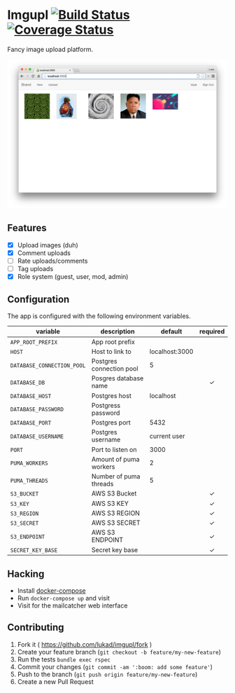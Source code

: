 Imgupl [![Build Status](https://travis-ci.org/lukad/imgupl.svg?branch=develop)](https://travis-ci.org/lukad/imgupl) [![Coverage Status](https://coveralls.io/repos/lukad/imgupl/badge.svg?branch=develop&service=github)](https://coveralls.io/github/lukad/imgupl?branch=develop)
======

Fancy image upload platform.

![](screenshot.png)

## Features

* [x] Upload images (duh)
* [x] Comment uploads
* [ ] Rate uploads/comments
* [ ] Tag uploads
* [x] Role system (guest, user, mod, admin)

## Configuration

The app is configured with the following environment variables.

| variable                   | description              | default        | required |
|----------------------------|--------------------------|----------------|:--------:|
| `APP_ROOT_PREFIX`          | App root prefix          |                |          |
| `HOST`                     | Host to link to          | localhost:3000 |          |
| `DATABASE_CONNECTION_POOL` | Postgres connection pool | 5              |          |
| `DATABASE_DB`              | Posgres database name    |                | ✓        |
| `DATABASE_HOST`            | Postgres host            | localhost      |          |
| `DATABASE_PASSWORD`        | Postgress password       |                |          |
| `DATABASE_PORT`            | Postgres port            | 5432           |          |
| `DATABASE_USERNAME`        | Postgres username        | current user   |          |
| `PORT`                     | Port to listen on        | 3000           |          |
| `PUMA_WORKERS`             | Amount of puma workers   | 2              |          |
| `PUMA_THREADS`             | Number of puma threads   | 5              |          |
| `S3_BUCKET`                | AWS S3 Bucket            |                | ✓        |
| `S3_KEY`                   | AWS S3 KEY               |                | ✓        |
| `S3_REGION`                | AWS S3 REGION            |                | ✓        |
| `S3_SECRET`                | AWS S3 SECRET            |                | ✓        |
| `S3_ENDPOINT`              | AWS S3 ENDPOINT          |                | ✓        |
| `SECRET_KEY_BASE`          | Secret key base          |                | ✓        |

## Hacking

* Install [docker-compose](http://docs.docker.com/compose/install/)
* Run `docker-compose up` and visit [](http://localhost:3000)
* Visit [](http://localhost:1080) for the mailcatcher web interface

## Contributing

1. Fork it ( https://github.com/lukad/imgupl/fork )
2. Create your feature branch (`git checkout -b feature/my-new-feature`)
3. Run the tests `bundle exec rspec`
4. Commit your changes (`git commit -am ':boom: add some feature'`)
5. Push to the branch (`git push origin feature/my-new-feature`)
6. Create a new Pull Request
